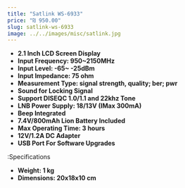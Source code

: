 ```yaml
---
title: "Satlink WS-6933"
price: "₪ 950.00"
slug: satlink-ws-6933
image: ../../images/misc/satlink.jpg
---
```


- **2.1 Inch LCD Screen Display**
- **Input Frequency: 950~2150MHz**
- **Input Level: -65~ -25dBm**
- **Input Impedance: 75 ohm**
- **Measurement Type: signal strength, quality; ber; pwr**
- **Sound for Locking Signal**
- **Support DISEQC 1.0/1.1 and 22khz Tone**
- **LNB Power Supply: 18/13V (IMax 300mA)**
- **Beep Integrated**
- **7.4V/800mAh Lion Battery Included**
- **Max Operating Time: 3 hours**
- **12V/1.2A DC Adapter**
- **USB Port For Software Upgrades**

:Specifications

- **Weight: 1 kg**
- **Dimensions: 20x18x10 cm**
